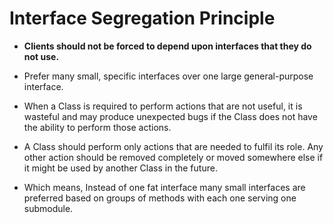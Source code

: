 # Interface Segregation Principle

- **Clients should not be forced to depend upon interfaces that they do not use.**
- Prefer many small, specific interfaces over one large general-purpose interface.


- When a Class is required to perform actions that are not useful, it is wasteful and may produce unexpected bugs if the
  Class does not have the ability to perform those actions.
- A Class should perform only actions that are needed to fulfil its role. Any other action should be removed completely
  or moved somewhere else if it might be used by another Class in the future.

- Which means, Instead of one fat interface many small interfaces are preferred based on groups of methods with each one
  serving one submodule.

